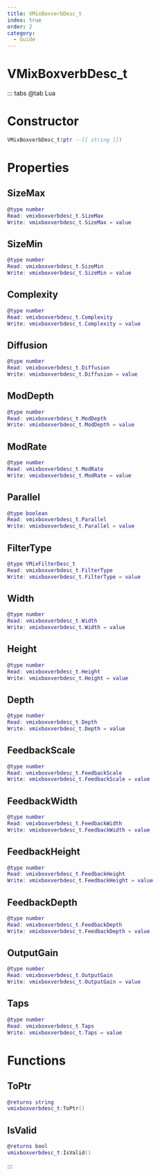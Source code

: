 ```yaml
---
title: VMixBoxverbDesc_t
index: true
order: 2
category:
  - Guide
---
```


# VMixBoxverbDesc_t

::: tabs
@tab Lua
# Constructor
```lua
VMixBoxverbDesc_t(ptr --[[ string ]])
```
# Properties
## SizeMax 
```lua
@type number
Read: vmixboxverbdesc_t.SizeMax
Write: vmixboxverbdesc_t.SizeMax = value
```
## SizeMin 
```lua
@type number
Read: vmixboxverbdesc_t.SizeMin
Write: vmixboxverbdesc_t.SizeMin = value
```
## Complexity 
```lua
@type number
Read: vmixboxverbdesc_t.Complexity
Write: vmixboxverbdesc_t.Complexity = value
```
## Diffusion 
```lua
@type number
Read: vmixboxverbdesc_t.Diffusion
Write: vmixboxverbdesc_t.Diffusion = value
```
## ModDepth 
```lua
@type number
Read: vmixboxverbdesc_t.ModDepth
Write: vmixboxverbdesc_t.ModDepth = value
```
## ModRate 
```lua
@type number
Read: vmixboxverbdesc_t.ModRate
Write: vmixboxverbdesc_t.ModRate = value
```
## Parallel 
```lua
@type boolean
Read: vmixboxverbdesc_t.Parallel
Write: vmixboxverbdesc_t.Parallel = value
```
## FilterType 
```lua
@type VMixFilterDesc_t
Read: vmixboxverbdesc_t.FilterType
Write: vmixboxverbdesc_t.FilterType = value
```
## Width 
```lua
@type number
Read: vmixboxverbdesc_t.Width
Write: vmixboxverbdesc_t.Width = value
```
## Height 
```lua
@type number
Read: vmixboxverbdesc_t.Height
Write: vmixboxverbdesc_t.Height = value
```
## Depth 
```lua
@type number
Read: vmixboxverbdesc_t.Depth
Write: vmixboxverbdesc_t.Depth = value
```
## FeedbackScale 
```lua
@type number
Read: vmixboxverbdesc_t.FeedbackScale
Write: vmixboxverbdesc_t.FeedbackScale = value
```
## FeedbackWidth 
```lua
@type number
Read: vmixboxverbdesc_t.FeedbackWidth
Write: vmixboxverbdesc_t.FeedbackWidth = value
```
## FeedbackHeight 
```lua
@type number
Read: vmixboxverbdesc_t.FeedbackHeight
Write: vmixboxverbdesc_t.FeedbackHeight = value
```
## FeedbackDepth 
```lua
@type number
Read: vmixboxverbdesc_t.FeedbackDepth
Write: vmixboxverbdesc_t.FeedbackDepth = value
```
## OutputGain 
```lua
@type number
Read: vmixboxverbdesc_t.OutputGain
Write: vmixboxverbdesc_t.OutputGain = value
```
## Taps 
```lua
@type number
Read: vmixboxverbdesc_t.Taps
Write: vmixboxverbdesc_t.Taps = value
```
# Functions
## ToPtr
```lua
@returns string
vmixboxverbdesc_t:ToPtr()
```
## IsValid
```lua
@returns bool
vmixboxverbdesc_t:IsValid()
```

:::